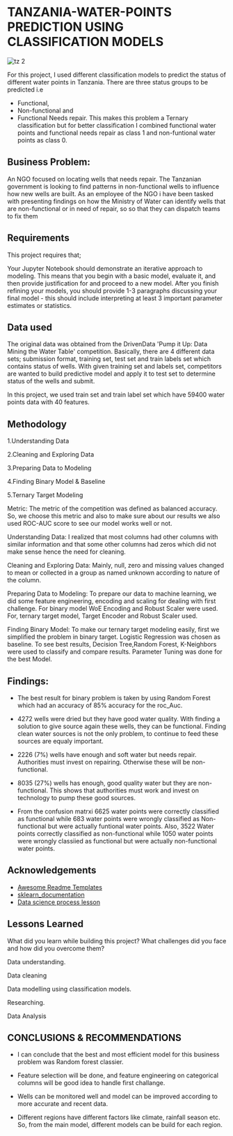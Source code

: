 
# TANZANIA-WATER-POINTS PREDICTION USING CLASSIFICATION MODELS
![tz 2](https://user-images.githubusercontent.com/104454727/182093740-567ca651-d1a8-44c4-bc3b-1277ef3289cf.PNG)

For this project, I used different classification models to predict the status of different water points in Tanzania. There are three status groups to be predicted i.e 
- Functional,
- Non-functional and 
- Functional Needs repair. 
This makes this problem a Ternary classification but for  better classification I combined functional water points and functional needs repair as class 1 and non-funtional water points as class 0. 
## Business Problem:
An NGO focused on locating wells that needs repair. The Tanzanian government is looking to find patterns in non-functional wells to influence how new wells are built. As an employee of the NGO i have been tasked with presenting findings on how the Ministry of Water can identify wells that are non-functional or in need of repair, so so that they can dispatch teams to fix them
## Requirements
This project requires that;

Your Jupyter Notebook should demonstrate an iterative approach to modeling. This means that you begin with a basic model, evaluate it, and then provide justification for and proceed to a new model. After you finish refining your models, you should provide 1-3 paragraphs discussing your final model - this should include interpreting at least 3 important parameter estimates or statistics.
## Data used
The original data was obtained from the DrivenData 'Pump it Up: Data Mining the Water Table' competition. Basically, there are 4 different data sets; submission format, training set, test set and train labels set which contains status of wells. With given training set and labels set, competitors are wanted to build predictive model and apply it to test set to determine status of the wells and submit.

In this project, we used train set and train label set which have 59400 water points data with 40 features.
## Methodology
1.Understanding Data

2.Cleaning and Exploring Data

3.Preparing Data to Modeling

4.Finding Binary Model & Baseline

5.Ternary Target Modeling

Metric: The metric of the competition was defined as balanced accuracy. So, we choose this metric and also to make sure about our results we also used ROC-AUC score to see our model works well or not.

Understanding Data: I realized that most columns had other columns with similar information and that some other columns had zeros which did not make sense hence the need for cleaning.

Cleaning and Exploring Data: Mainly, null, zero and missing values changed to mean or collected in a group as named unknown according to nature of the column.

Preparing Data to Modeling: To prepare our data to machine learning, we did some feature engineering, encoding and scaling for dealing with first challenge. For binary model WoE Encoding and Robust Scaler were used. For, ternary target model, Target Encoder and Robust Scaler used.

Finding Binary Model: To make our ternary target modeling easily, first we simplified the problem in binary target. Logistic Regression was chosen as baseline. To see best results, Decision Tree,Random Forest, K-Neighbors were used to classify and compare results. Parameter Tuning was done for the best Model. 


## Findings:
- The best result for binary problem is taken by using Random Forest which had an accuracy of 85% accuracy for the roc_Auc.

- 4272 wells were dried but they have good water quality. With finding a solution to give source again these wells, they can be functional. Finding clean water sources is not the only problem, to continue to feed these sources are equaly important.

- 2226 (7%) wells have enough and soft water but needs repair. Authorities must invest on repairing. Otherwise these will be non-functional.

- 8035 (27%) wells has enough, good quality water but they are non-functional. This shows that authorities must work and invest on technology to pump these good sources.

- From the confusion matrxi 6625 water points were correctly classified as functional while 683 water points were wrongly classified as Non-functional but were actually funtional water points. Also, 3522 Water points correctly classified as non-functional while 1050 water points were wrongly classiied as functional but were actually non-functional water points.
## Acknowledgements

 - [Awesome Readme Templates](https://awesomeopensource.com/project/elangosundar/awesome-README-templates)
 - [sklearn_documentation](https://scikit-learn.org/stable/modules/generated/sklearn.preprocessing.RobustScaler.html)
 - [Data science process lesson](https://github.com/learn-co-curriculum/dsc-data-science-processes)

## Lessons Learned

What did you learn while building this project? What challenges did you face and how did you overcome them?

Data understanding.

Data cleaning

Data modelling using classification models.

Researching.

Data Analysis

## CONCLUSIONS & RECOMMENDATIONS

- I can conclude that the best and most efficient model for this business problem was Random forest classier.

- Feature selection will be done, and feature engineering on categorical columns will be good idea to handle first challange.

- Wells can be monitored well and model can be improved according to more accurate and recent data.

- Different regions have different factors like climate, rainfall season etc. So, from the main model, different models can be build for each region.
